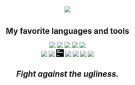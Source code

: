 <h1 align="center">
  <img src="https://readme-typing-svg.demolab.com/?lines=Hi+there+👋;I'm+Pourya!;&font=Fira%20Code&center=true&width=380&height=50&duration=4000&pause=1000">
</h1>

<h2 align='center'>My favorite languages and tools</i></h2>
<p align="center">
  <code><img width="4%" src="https://cdn.cdnlogo.com/logos/c/76/c.svg"></code>
  <code><img width="5%" src="https://www.vectorlogo.zone/logos/java/java-icon.svg"></code>
  <code><img width="4%" src="https://www.vectorlogo.zone/logos/python/python-icon.svg"></code>
 <code><img width="9%" src="https://www.vectorlogo.zone/logos/golang/golang-official.svg"></code>
  <code><img width="5%" src="https://www.vectorlogo.zone/logos/rust-lang/rust-lang-icon.svg"></code>  
  <br/>
  <code><img width="4.5%" src="https://upload.wikimedia.org/wikipedia/commons/1/17/Budgie.svg"></code>
  <code><img width="4%" src="https://upload.vectorlogo.zone/logos/visualstudio_code/images/0aea25bb-27bb-427f-8d65-f999bf0cba67.svg"></code>
  <code><img width="4%" src="https://github.com/JetBrains/logos/blob/master/web/jetbrains/jetbrains-simple.svg"></code>
  <code><img width="4%" src="https://www.vectorlogo.zone/logos/git-scm/git-scm-icon.svg"></code>
  <code><img width="5%" src="https://www.vectorlogo.zone/logos/docker/docker-icon.svg"></code>
  <code><img width="5%" src="https://www.vectorlogo.zone/logos/gnu_bash/gnu_bash-icon.svg"></code>
  <code><img width="5%" src="https://www.vectorlogo.zone/logos/vim/vim-icon.svg"></code>
</p>

<h2 align='center'><i>Fight against the ugliness.</i></h2>


<!--
**porya-gohary/porya-gohary** is a ✨ _special_ ✨ repository because its `README.md` (this file) appears on your GitHub profile.

Here are some ideas to get you started:

- 🔭 I’m currently working on ...
- 🌱 I’m currently learning ...
- 👯 I’m looking to collaborate on ...
- 🤔 I’m looking for help with ...
- 💬 Ask me about ...
- 📫 How to reach me: ...
- 😄 Pronouns: ...
- ⚡ Fun fact: ...
-->

<!-- [![Top Langs](https://github-readme-stats.vercel.app/api/top-langs/?username=porya-gohary)](https://github.com/anuraghazra/github-readme-stats) -->
